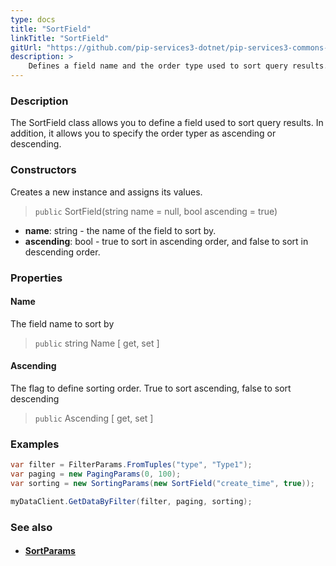 ```yaml
---
type: docs
title: "SortField"
linkTitle: "SortField"
gitUrl: "https://github.com/pip-services3-dotnet/pip-services3-commons-dotnet"
description: > 
    Defines a field name and the order type used to sort query results.
---
```


### Description

The SortField class allows you to define a field used to sort query results. In addition, it allows you to specify the order typer as ascending or descending.

### Constructors
Creates a new instance and assigns its values.

> `public` SortField(string name = null, bool ascending = true)

- **name**: string - the name of the field to sort by.
- **ascending**: bool - true to sort in ascending order, and false to sort in descending order. 


### Properties

#### Name
The field name to sort by
> `public` string Name [ get, set ]

#### Ascending
The flag to define sorting order. True to sort ascending, false to sort descending
> `public` Ascending [ get, set ]


### Examples
```cs
var filter = FilterParams.FromTuples("type", "Type1");
var paging = new PagingParams(0, 100);
var sorting = new SortingParams(new SortField("create_time", true));

myDataClient.GetDataByFilter(filter, paging, sorting);
```

### See also
- #### [SortParams](../sort_params)
